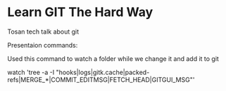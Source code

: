 Learn GIT The Hard Way
==================

Tosan tech talk about git

Presentaion commands:

Used this command to watch a folder while we change it and add it to git 

watch 'tree -a -I "hooks|logs|gitk.cache|packed-refs|MERGE_*|COMMIT_EDITMSG|FETCH_HEAD|GITGUI_MSG"'
